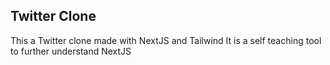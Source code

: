 ## Twitter Clone
This a Twitter clone made with NextJS and Tailwind
It is a self teaching tool to further understand NextJS